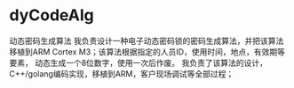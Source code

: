 # dyCodeAlg
动态密码生成算法
我负责设计一种电子动态密码锁的密码生成算法，并把该算法移植到ARM Cortex M3；该算法根据指定的人员ID，使用时间，地点，有效期等要素，
动态生成一个8位数字，使用一次后作废。
我负责了该算法的设计，C++/golang编码实现，移植到ARM，客户现场调试等全部过程；

